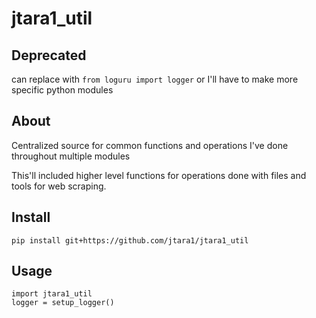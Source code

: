 # jtara1_util

## Deprecated

can replace with `from loguru import logger` or I'll have to make more specific python modules

## About

Centralized source for common functions and operations I've done throughout multiple modules

This'll included higher level functions for operations done with files and tools
for web scraping.

## Install

`pip install git+https://github.com/jtara1/jtara1_util`

## Usage

```
import jtara1_util
logger = setup_logger() 
```
